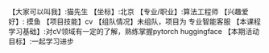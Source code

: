 【大家可以叫我】:猫先生
【坐标】:北京
【专业/职业】:算法工程师
【兴趣爱好】: 摸鱼
【项目技能】cv
【组队情况】未组队，项目为  专业智能客服
【本课程学习基础】:对cV领域有一定的了解，熟练掌握pytorch huggingface
【本期活动目标】:一起学习进步

